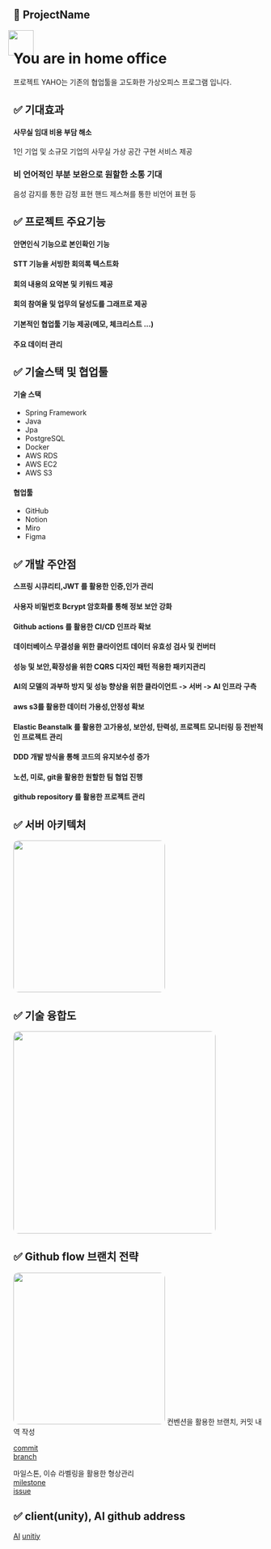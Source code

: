 ## 📂 ProjectName

<img style="display: block; height: 50px; margin-left:-10px;margin-bottom: -50px" src="https://user-images.githubusercontent.com/93060795/204709934-cb378e10-87dc-44f9-8722-464ac82b2a3d.png">

# You are in home office

프로젝트 YAHO는 기존의 협업툴을 고도화한 가상오피스 프로그램 입니다.


## ✅ 기대효과  
#### 사무실 임대 비용 부담 해소
1인 기업 및 소규모 기업의 사무실 가상 공간 구현 서비스 제공  
### 비 언어적인 부분 보완으로 원할한 소통 기대
음성 감지를 통한 감정 표현
핸드 제스쳐를 통한 비언어 표현 등

## ✅ 프로젝트 주요기능
#### 안면인식 기능으로 본인확인 기능  
#### STT 기능을 서빙한 회의록 텍스트화  
#### 회의 내용의 요약본 및 키워드 제공  
#### 회의 참여율 및 업무의 달성도를 그래프로 제공
#### 기본적인 협업툴 기능 제공(메모, 체크리스트 ...)
#### 주요 데이터 관리
## ✅ 기술스택 및 협업툴
#### 기술 스택
- Spring Framework
- Java
- Jpa
- PostgreSQL
- Docker
- AWS RDS
- AWS EC2
- AWS S3
#### 협업툴
- GitHub
- Notion
- Miro
- Figma 
## ✅ 개발 주안점
#### 스프링 시큐리티,JWT 를 활용한 인증,인가 관리
#### 사용자 비밀번호 Bcrypt 암호화를 통해 정보 보안 강화
#### Github actions 를 활용한 CI/CD 인프라 확보
#### 데이터베이스 무결성을 위한 클라이언트 데이터 유효성 검사 및 컨버터
#### 성능 및 보안,확장성을 위한 CQRS 디자인 패턴 적용한 패키지관리
#### AI의 모델의 과부하 방지 및 성능 향상을 위한 클라이언트 -> 서버 -> AI 인프라 구측
#### aws s3를 활용한 데이터 가용성,안정성 확보
#### Elastic Beanstalk 를 활용한 고가용성, 보안성, 탄력성, 프로젝트 모니터링 등 전반적인 프로젝트 관리
#### DDD  개발 방식을 통해 코드의 유지보수성 증가
#### 노션, 미로, git을 활용한 원할한 팀 협업 진행
#### github repository 를 활용한 프로젝트 관리
## ✅ 서버 아키텍처
<img style="border-radius: 10px" height="300px" src="https://user-images.githubusercontent.com/93060795/204715673-1950be0b-9400-4e25-ba41-be739370c7c0.png">

## ✅ 기술 융합도
<img style="border-radius: 10px" height="400px" src="https://user-images.githubusercontent.com/93060795/204715927-c92c6d6a-8be0-4f42-940d-fe775df0e1e5.png">

## ✅ Github flow 브랜치 전략
<img style="border-radius: 10px" height="300px" src="https://user-images.githubusercontent.com/93060795/204716543-2cfa19b7-2041-4fdc-915c-de75dd235638.png">
컨벤션을 활용한 브랜치, 커밋 내역 작성

[commit](https://github.com/NJWonE/yaho-server/wiki/git-commit-convention-rules)  
[branch](https://github.com/NJWonE/yaho-server/wiki/git-branch-convention-rules)   

마일스톤, 이슈 라벨링을 활용한 형상관리  
[milestone](https://github.com/NJWonE/yaho-server/milestones?state=closed)  
[issue](https://github.com/NJWonE/yaho-server/issues?q=is%3Aissue+is%3Aclosed)  

## ✅ client(unity), AI github address
[AI](https://github.com/kgy94329/YAHO)
[unitiy](https://github.com/yelee12/YAHO)




